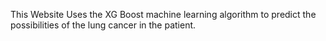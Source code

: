 This Website Uses the XG Boost machine learning algorithm to predict the possibilities of the lung cancer in the patient.
